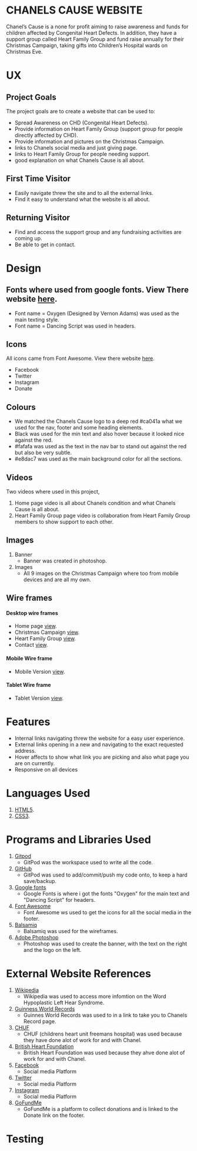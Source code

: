 # CHANELS CAUSE WEBSITE
Chanel’s Cause is a none for profit aiming to raise awareness and funds for children affected by Congenital Heart Defects. In addition, they have a support group called Heart Family Group and fund raise annually for their Christmas Campaign, taking gifts into Children’s Hospital wards on Christmas Eve.
# UX
## Project Goals
The project goals are to create a website that can be used to:
* Spread Awareness on CHD (Congenital Heart Defects).
* Provide information on Heart Family Group (support group for people directly affected by CHD).
* Provide information and pictures on the Christmas Campaign.
* links to Chanels social media and just giving page.
* links to Heart Family Group for people needing support. 
* good explanation on what Chanels Cause is all about.
## First Time Visitor
* Easily navigate threw the site and to all the external links.
* Find it easy to understand what the website is all about.
## Returning Visitor
* Find and access the support group and any fundraising activities are coming up.
* Be able to get in contact.


# Design

## Fonts where used from google fonts. View There website [here](https://fonts.google.com/).
* Font name = Oxygen (Designed by Vernon Adams) was used as the main texting style.
* Font name = Dancing Script was used in headers.

## Icons
All icons came from Font Awesome. View there website [here](https://fontawesome.com/).
* Facebook
* Twitter
* Instagram
* Donate

## Colours
* We matched the Chanels Cause logo to a deep red #ca041a what we used for the nav, footer and some heading elements.
* Black was used for the min text and also hover because it looked nice against the red.
* #fafafa was used as the text in the nav bar to stand out against the red but also be very subtle.
* #e8dac7 was used as the main background color for all the sections. 

## Videos
Two videos where used in this project,
1. Home page video is all about Chanels condition and what Chanels Cause is all about.
2. Heart Family Group page video is collaboration from Heart Family Group members to show support to each other.

## Images
1. Banner
    * Banner was created in photoshop.
2. Images
    * All 9 images on the Christmas Campaign where too from mobile devices and are all my own.

## Wire frames
#### Desktop wire frames
* Home page [view](https://github.com/Micheal-Murrish/Chanels-Cause/blob/main/Wireframes/Wireframe-home-desktop.png).
* Christmas Campaign [view](https://github.com/Micheal-Murrish/Chanels-Cause/blob/main/Wireframes/Wireframe-cc-desktop.png).
* Heart Family Group [view](https://github.com/Micheal-Murrish/Chanels-Cause/blob/main/Wireframes/Wireframe-hfg-desktop.png).
* Contact [view](https://github.com/Micheal-Murrish/Chanels-Cause/blob/main/Wireframes/Wireframe-contact-desktop.png).
#### Mobile Wire frame
* Mobile Version [view](https://github.com/Micheal-Murrish/Chanels-Cause/blob/main/Wireframes/Wireframe%20mobile.png).
#### Tablet Wire frame
* Tablet Version [view](https://github.com/Micheal-Murrish/Chanels-Cause/blob/main/Wireframes/Wireframe%20Tablet.png).

# Features
* Internal links navigating threw the website for a easy user experience.
* External links opening in a new and navigating to the exact requested address.
* Hover affects to show what link you are picking and also what page you are on currently.
* Responsive on all devices

# Languages Used
1. [HTML5](https://en.wikipedia.org/wiki/HTML5).
2. [CSS3](https://en.wikipedia.org/wiki/CSS).

# Programs and Libraries Used
1. [Gitpod](https://www.gitpod.io/)
    * GitPod was the workspace used to write all the code.
2. [GitHub](https://github.com/)
    * GitPod was used to add/commit/push my code onto, to keep a hard save/backup.
3. [Google fonts](https://fonts.google.com/)
    * Google Fonts is where i got the fonts "Oxygen" for the main text and "Dancing Script" for headers.
4. [Font Awesome](https://fontawesome.com/)
    * Font Awesome ws used to get the icons for all the social media in the footer.
5. [Balsamiq](https://balsamiq.com/)
    * Balsamiq was used for the wireframes.
6. [Adobe Photoshop](https://www.adobe.com/uk/)
    * Photoshop was used to create the banner, with the text on the right and the logo on the left.

# External Website References
1. [Wikipedia](https://en.wikipedia.org/wiki/Hypoplastic_left_heart_syndrome)
    * Wikipedia was used to access more infomtion on the Word Hypoplastic Left Hear Syndrome.
2. [Guinness World Records](https://www.guinnessworldrecords.com/news/2015/6/1-minute-old-baby-is-youngest-open-heart-surgery-patient-ever-385925)
    * Guinnes World Records was used to in a link to take you to Chanels Record page.
3. [CHUF](https://www.chuf.org.uk/about/heart-heroes/)
    * CHUF (childrens heart unit freemans hospital) was used because they have done alot of work for and with Chanel.
4. [British Heart Foundation](https://www.bhf.org.uk/)
    * British Heart Foundation was used because they ahve done alot of work for and with Chanel.
5. [Facebook](https://en-gb.facebook.com/)
    * Social media Platform
6. [Twitter](https://twitter.com/?lang=en)
    * Social media Platform    
7. [Instagram](https://www.instagram.com/)
    * Social media Platform
8. [GoFundMe](https://www.gofundme.com/)
    * GoFundMe is a platform to collect donations and is linked to the Donate link on the footer.
# Testing   